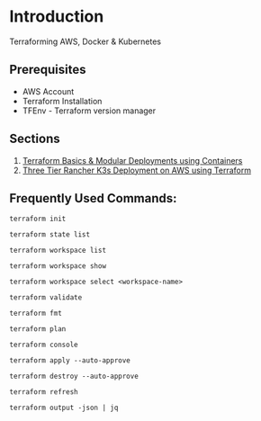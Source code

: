 # Introduction

Terraforming AWS, Docker & Kubernetes

## Prerequisites

- AWS Account
- Terraform Installation
- TFEnv - Terraform version manager

## Sections

1. [Terraform Basics & Modular Deployments using Containers](./terraform-docker/readme.md)
2. [Three Tier Rancher K3s Deployment on AWS using Terraform](./terraform-aws-k3s/readme.md)

## Frequently Used Commands:

```
terraform init

terraform state list

terraform workspace list

terraform workspace show

terraform workspace select <workspace-name>

terraform validate

terraform fmt

terraform plan

terraform console

terraform apply --auto-approve

terraform destroy --auto-approve

terraform refresh

terraform output -json | jq
```
